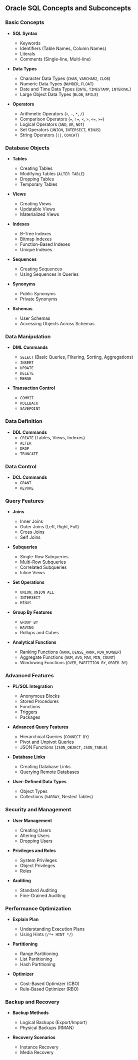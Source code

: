 ## Oracle SQL Concepts and Subconcepts  

### Basic Concepts  
- **SQL Syntax**  
  - Keywords  
  - Identifiers (Table Names, Column Names)  
  - Literals  
  - Comments (Single-line, Multi-line)  

- **Data Types**  
  - Character Data Types (`CHAR`, `VARCHAR2`, `CLOB`)  
  - Numeric Data Types (`NUMBER`, `FLOAT`)  
  - Date and Time Data Types (`DATE`, `TIMESTAMP`, `INTERVAL`)  
  - Large Object Data Types (`BLOB`, `BFILE`)  

- **Operators**  
  - Arithmetic Operators (`+`, `-`, `*`, `/`)  
  - Comparison Operators (`=`, `!=`, `<`, `>`, `<=`, `>=`)  
  - Logical Operators (`AND`, `OR`, `NOT`)  
  - Set Operators (`UNION`, `INTERSECT`, `MINUS`)  
  - String Operators (`||`, `CONCAT`)  

### Database Objects  
- **Tables**  
  - Creating Tables  
  - Modifying Tables (`ALTER TABLE`)  
  - Dropping Tables  
  - Temporary Tables  

- **Views**  
  - Creating Views  
  - Updatable Views  
  - Materialized Views  

- **Indexes**  
  - B-Tree Indexes  
  - Bitmap Indexes  
  - Function-Based Indexes  
  - Unique Indexes  

- **Sequences**  
  - Creating Sequences  
  - Using Sequences in Queries  

- **Synonyms**  
  - Public Synonyms  
  - Private Synonyms  

- **Schemas**  
  - User Schemas  
  - Accessing Objects Across Schemas  

### Data Manipulation  
- **DML Commands**  
  - `SELECT` (Basic Queries, Filtering, Sorting, Aggregations)  
  - `INSERT`  
  - `UPDATE`  
  - `DELETE`  
  - `MERGE`  

- **Transaction Control**  
  - `COMMIT`  
  - `ROLLBACK`  
  - `SAVEPOINT`  

### Data Definition  
- **DDL Commands**  
  - `CREATE` (Tables, Views, Indexes)  
  - `ALTER`  
  - `DROP`  
  - `TRUNCATE`  

### Data Control  
- **DCL Commands**  
  - `GRANT`  
  - `REVOKE`  

### Query Features  
- **Joins**  
  - Inner Joins  
  - Outer Joins (Left, Right, Full)  
  - Cross Joins  
  - Self Joins  

- **Subqueries**  
  - Single-Row Subqueries  
  - Multi-Row Subqueries  
  - Correlated Subqueries  
  - Inline Views  

- **Set Operations**  
  - `UNION`, `UNION ALL`  
  - `INTERSECT`  
  - `MINUS`  

- **Group By Features**  
  - `GROUP BY`  
  - `HAVING`  
  - Rollups and Cubes  

- **Analytical Functions**  
  - Ranking Functions (`RANK`, `DENSE_RANK`, `ROW_NUMBER`)  
  - Aggregate Functions (`SUM`, `AVG`, `MAX`, `MIN`, `COUNT`)  
  - Windowing Functions (`OVER`, `PARTITION BY`, `ORDER BY`)  

### Advanced Features  
- **PL/SQL Integration**  
  - Anonymous Blocks  
  - Stored Procedures  
  - Functions  
  - Triggers  
  - Packages  

- **Advanced Query Features**  
  - Hierarchical Queries (`CONNECT BY`)  
  - Pivot and Unpivot Queries  
  - JSON Functions (`JSON_OBJECT`, `JSON_TABLE`)  

- **Database Links**  
  - Creating Database Links  
  - Querying Remote Databases  

- **User-Defined Data Types**  
  - Object Types  
  - Collections (`VARRAY`, Nested Tables)  

### Security and Management  
- **User Management**  
  - Creating Users  
  - Altering Users  
  - Dropping Users  

- **Privileges and Roles**  
  - System Privileges  
  - Object Privileges  
  - Roles  

- **Auditing**  
  - Standard Auditing  
  - Fine-Grained Auditing  

### Performance Optimization  
- **Explain Plan**  
  - Understanding Execution Plans  
  - Using Hints (`/*+ HINT */`)  

- **Partitioning**  
  - Range Partitioning  
  - List Partitioning  
  - Hash Partitioning  

- **Optimizer**  
  - Cost-Based Optimizer (CBO)  
  - Rule-Based Optimizer (RBO)  

### Backup and Recovery  
- **Backup Methods**  
  - Logical Backups (Export/Import)  
  - Physical Backups (RMAN)  

- **Recovery Scenarios**  
  - Instance Recovery  
  - Media Recovery  
